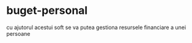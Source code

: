 buget-personal
==============

cu ajutorul acestui soft se va putea gestiona resursele financiare a unei persoane
